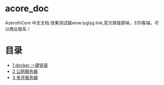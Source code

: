 # acore_doc
AzerothCore 中文文档
效果测试服wow.lyglyg.link,官方原版原味，335客端，可以商业联系！

# 目录
* [1 docker 一键安装](toturial/1_docker_compose_up.md)
* [2 公网服务器](toturial/2_public_server.md)
* [3 多开服务器](toturial/3_multirealm.md)

